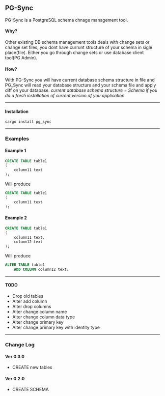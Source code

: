 ## PG-Sync

PG-Sync is a PostgreSQL schema chnage management tool.

#### Why?

Other existing DB schema management tools deals with change sets or change set files, you dont have currunt structure of
your schema in sigle place(file). Either you go through change sets or use database client tool(PG Admin).

#### How?

With PG-Sync you will have current database schema structure in file and PG_Sync will read your database structure and
your schema file and apply diff on your database.
*current database schema structure = Schema if you do a fresh installation of current version of you application.*

------------

#### Installation

`cargo install pg_sync
`

------------
### Examples
#### Example 1

```sql
CREATE TABLE table1
(
    column11 text
);
```

Will produce

```sql
CREATE TABLE table1
(
    column11 text
);
```

#### Example 2

```sql
CREATE TABLE table1
(
    column11 text,
    column12 text
);
```

Will produce

```sql
ALTER TABLE table1
    ADD COLUMN column12 text;
```

------------

#### TODO

- Drop old tables
- Alter add column
- Alter drop columns
- Alter change column name
- Alter change column data type
- Alter change primary key
- Alter change primary key with identity type

------------

### Change Log

#### Ver 0.3.0

- CREATE new tables

#### Ver 0.2.0

- CREATE SCHEMA
